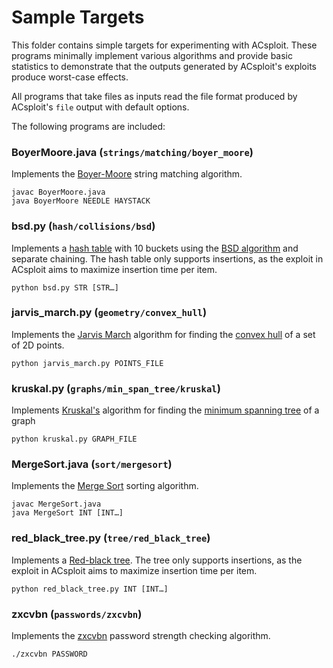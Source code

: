 # Sample Targets

This folder contains simple targets for experimenting with ACsploit. These programs minimally implement various algorithms and provide basic statistics to demonstrate that the outputs generated by ACsploit's exploits produce worst-case effects.

All programs that take files as inputs read the file format produced by ACsploit's `file` output with default options.

The following programs are included:

### BoyerMoore.java (`strings/matching/boyer_moore`)
Implements the [Boyer-Moore](https://en.wikipedia.org/wiki/Boyer–Moore_string-search_algorithm) string matching algorithm.

```
javac BoyerMoore.java
java BoyerMoore NEEDLE HAYSTACK
```

### bsd.py (`hash/collisions/bsd`)
Implements a [hash table](https://en.wikipedia.org/wiki/Hash_table) with 10 buckets using the [BSD algorithm](https://en.wikipedia.org/wiki/BSD_checksum) and separate chaining. The hash table only supports insertions, as the exploit in ACsploit aims to maximize insertion time per item.

```
python bsd.py STR [STR…]
```

### jarvis_march.py (`geometry/convex_hull`)
Implements the [Jarvis March](https://en.wikipedia.org/wiki/Gift_wrapping_algorithm) algorithm for finding the [convex hull](https://en.wikipedia.org/wiki/Convex_hull) of a set of 2D points.

```
python jarvis_march.py POINTS_FILE
```

### kruskal.py (`graphs/min_span_tree/kruskal`)
Implements [Kruskal's](https://en.wikipedia.org/wiki/Kruskal%27s_algorithm) algorithm for finding the [minimum spanning tree](https://en.wikipedia.org/wiki/Minimum_spanning_tree) of a graph

```
python kruskal.py GRAPH_FILE
```


### MergeSort.java (`sort/mergesort`)
Implements the [Merge Sort](https://en.wikipedia.org/wiki/Merge_sort) sorting algorithm.

```
javac MergeSort.java
java MergeSort INT [INT…]
```

### red_black_tree.py (`tree/red_black_tree`)
Implements a [Red-black tree](https://en.wikipedia.org/wiki/Red–black_tree). The tree only supports insertions, as the exploit in ACsploit aims to maximize insertion time per item.

```
python red_black_tree.py INT [INT…]
```

### zxcvbn (`passwords/zxcvbn`)
Implements the [zxcvbn]() password strength checking algorithm.

```
./zxcvbn PASSWORD
```